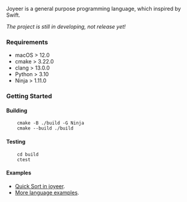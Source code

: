 Joyeer is a general purpose programming language, which inspired by Swift.

*The project is still in developing, not release yet!* 


### Requirements

- macOS > 12.0
- cmake > 3.22.0
- clang > 13.0.0
- Python > 3.10
- Ninja > 1.11.0

### Getting Started

#### Building

```shell
    cmake -B ./build -G Ninja
    cmake --build ./build
```

#### Testing

```shell
    cd build
    ctest
```

#### Examples

- [Quick Sort in joyeer][].
- [More language examples][].
  
[quick sort in joyeer]: /tests/leetcode/quick_sort.joyeer
[more language examples]: /tests/
